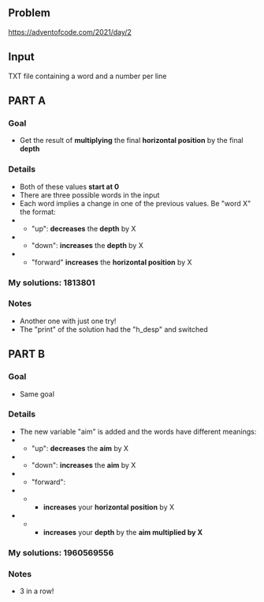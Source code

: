 ## Problem

https://adventofcode.com/2021/day/2

## Input

TXT file containing a word and a number per line

## **PART A**

### Goal
+ Get the result of **multiplying** the final **horizontal position** by the final **depth**

### Details
+ Both of these values **start at 0**
+ There are three possible words in the input
+ Each word implies a change in one of the previous values. Be "word X" the format:
+ + "up": **decreases** the **depth** by X
+ + "down": **increases** the **depth** by X
+ + "forward" **increases** the **horizontal position** by X

### My solutions: **1813801**

### Notes
+ Another one with just one try!
+ The "print" of the solution had the "h_desp" and switched

## **PART B**

### Goal
+ Same goal

### Details
+ The new variable "aim" is added and the words have different meanings:
+ + "up": **decreases** the **aim** by X
+ + "down": **increases** the **aim** by X
+ + "forward":
+ + + **increases** your **horizontal position** by X
+ + + **increases** your **depth** by the **aim multiplied by X**

### My solutions: **1960569556**

### Notes
+ 3 in a row!
